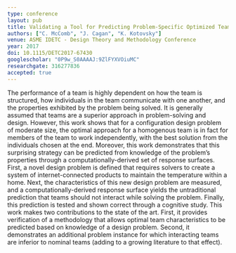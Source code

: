 ```yaml
---
type: conference
layout: pub
title: Validating a Tool for Predicting Problem-Specific Optimized Team Characteristics
authors: ["C. McComb", "J. Cagan", "K. Kotovsky"]
venue: ASME IDETC - Design Theory and Methodology Conference
year: 2017
doi: 10.1115/DETC2017-67430
googlescholar: "0P9w_S0AAAAJ:9ZlFYXVOiuMC"
researchgate: 316277836
accepted: true
---
```

The performance of a team is highly dependent on how the team is structured, how individuals in the team communicate with one another, and the properties exhibited by the problem being solved. It is generally assumed that teams are a superior approach in problem-solving and design. However, this work shows that for a configuration design problem of moderate size, the optimal approach for a homogenous team is in fact for members of the team to work independently, with the best solution from the individuals chosen at the end. Moreover, this work demonstrates that this surprising strategy can be predicted from knowledge of the problem’s properties through a computationally-derived set of response surfaces. First, a novel design problem is defined that requires solvers to create a system of internet-connected products to maintain the temperature within a home. Next, the characteristics of this new design problem are measured, and a computationally-derived response surface yields the untraditional prediction that teams should not interact while solving the problem. Finally, this prediction is tested and shown correct through a cognitive study. This work makes two contributions to the state of the art. First, it provides verification of a methodology that allows optimal team characteristics to be predicted based on knowledge of a design problem. Second, it demonstrates an additional problem instance for which interacting teams are inferior to nominal teams (adding to a growing literature to that effect).
